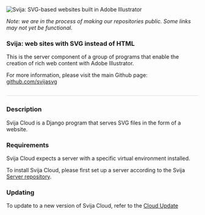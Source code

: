 
![Svija: SVG-based websites built in Adobe Illustrator][logo]

[logo]: http://files.svija.love/github/readme-logo.png "Svija: SVG-based websites built in Adobe Illustrator"

*Note: we are in the process of making our repositories public. Some links may not yet be functional.*

### Svija: web sites with SVG instead of HTML

This is the server component of a group of programs that enable the creation of rich web content with Adobe Illustrator.

For more information, please visit the main Github page: [github.com/svijasvg](https://github.com/svijasvg)

![](images/divider.jpg "————————————————————————————————————————")

### Description

Svija Cloud is a Django program that serves SVG files in the form of a website.

### Requirements

Svija Cloud expects a server with a specific virtual environment installed.

To install Svija Cloud, please first set up a server according to the Svija [Server repository](https://github.com/svijasvg/server).

### Updating

To update to a new version of Svija Cloud, refer to the [Cloud Update](https://github.com/svijasvg/cloud-update)
